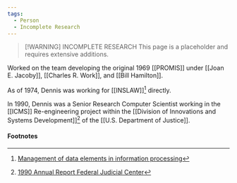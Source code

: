 ```yaml
---
tags:
  - Person
  - Incomplete Research
---
```

> [!WARNING] INCOMPLETE RESEARCH
> This page is a placeholder and requires extensive additions. 

Worked on the team developing the original 1969 [[PROMIS]] under [[Joan E. Jacoby]], [[Charles R. Work]], and [[Bill Hamilton]].

As of 1974, Dennis was working for [[INSLAW]][^2] directly.

In 1990, Dennis was a Senior Research Computer Scientist working in the [[ICMS]] Re-engineering project within the [[Division of Innovations and Systems Development]][^1] of the [[U.S. Department of Justice]].

#### Footnotes

[^1]: [1990 Annual Report Federal Judicial Center](https://www.ojp.gov/pdffiles1/Digitization/132273NCJRS.pdf)
[^2]: [Management of data elements in information processing](https://archive.org/details/managementofdata7446mcew/page/474/mode/2up?q=%22dennis+w.+wright%22)
